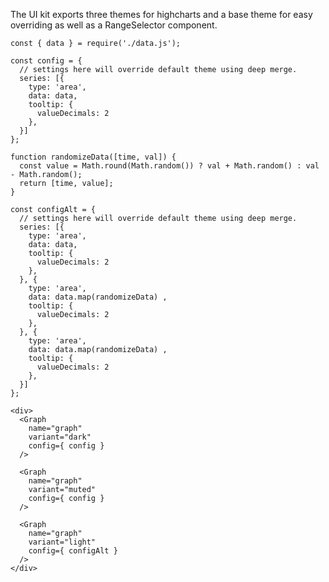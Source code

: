 The UI kit exports three themes for highcharts and a base theme for easy overriding as well as a RangeSelector component.

    const { data } = require('./data.js');

    const config = {
      // settings here will override default theme using deep merge.
      series: [{
        type: 'area',
        data: data,
        tooltip: {
          valueDecimals: 2
        },
      }]
    };

    function randomizeData([time, val]) {
      const value = Math.round(Math.random()) ? val + Math.random() : val - Math.random();
      return [time, value];
    }

    const configAlt = {
      // settings here will override default theme using deep merge.
      series: [{
        type: 'area',
        data: data,
        tooltip: {
          valueDecimals: 2
        },
      }, {
        type: 'area',
        data: data.map(randomizeData) ,
        tooltip: {
          valueDecimals: 2
        },
      }, {
        type: 'area',
        data: data.map(randomizeData) ,
        tooltip: {
          valueDecimals: 2
        },
      }]
    };

    <div>
      <Graph
        name="graph"
        variant="dark"
        config={ config }
      />

      <Graph
        name="graph"
        variant="muted"
        config={ config }
      />

      <Graph
        name="graph"
        variant="light"
        config={ configAlt }
      />
    </div>
